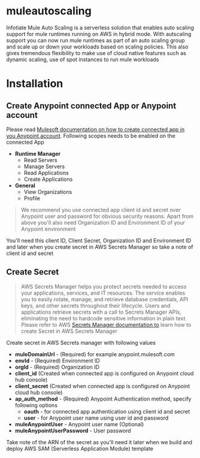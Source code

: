 # muleautoscaling
Infotiate Mule Auto Scaling is a serverless solution that enables auto scaling support for mule runtimes running on AWS in hybrid mode. With autscaling support you can now run mule runtimes as part of an auto scaling group and scale up or down your workloads based on scaling policies. This also gives tremendous flexibility to make use of cloud native features such as dynamic scaling, use of spot instances to run mule workloads 

# Installation

## Create Anypoint connected App or Anypoint account

Please read [Mulesoft documentation on how to create connected app in you Anypoint account](https://docs.mulesoft.com/access-management/connected-apps-overview). Following scopes needs to be enabled on the connected App 
- **Runtime Manager**
    - Read Servers
    - Manage Servers
    - Read Applications
    - Create Applications
- **General**
    - View Organizations
    - Profile

>We recommend you use connected app client id and secret over Anypoint user and password for obvious security reasons. Apart from above you'll also need Organization ID and Environment ID of your Anypoint environment

You'll need this client ID, Client Secret, Organization ID and Environment ID and  later when you create secret in AWS Secrets Manager so take a note of client id and secret

## Create Secret

> AWS Secrets Manager helps you protect secrets needed to access your applications, services, and IT resources. The service enables you to easily rotate, manage, and retrieve database credentials, API keys, and other secrets throughout their lifecycle. Users and applications retrieve secrets with a call to Secrets Manager APIs, eliminating the need to hardcode sensitive information in plain text. Please refer to AWS [Secrets Manager documentation to](https://aws.amazon.com/secrets-manager/) learn how to create Secret in AWS Secrets Manager

Create secret in AWS Secrets manager with following values
- **muleDomainUrl** - (Required) for example anypoint.mulesoft.com 
- **envId** - (Required) Environment ID
- **orgId** - (Required) Organization ID
- **client_id** (Created when connected app is configured on Anypoint cloud hub console)
- **client_secret** (Created when connected app is configured on Anypoint cloud hub console)
- **ap_auth_method** - (Required) Anypoint Authentication method, specify following options
	- **oauth** - for connected app authentication using client id and secret
	- **user** - for Anypoint user name using user id and password
- **muleAnypointUser** - Anypoint user name (Optional)
- **muleAnypointUserPassword** - User password 

Take note of the ARN of the secret as you'll need it later when we build and deploy AWS SAM (Serverless Application Module) template
